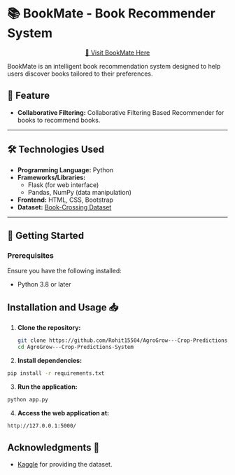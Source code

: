 # 📚 BookMate - Book Recommender System

<p align="center">
  <a href="https://bookmate-book-recommender-system.onrender.com" target="_blank">🔗 Visit BookMate Here</a>
</p>

BookMate is an intelligent book recommendation system designed to help users discover books tailored to their preferences.
## 🚀 Feature

- **Collaborative Filtering:** Collaborative Filtering Based Recommender for books to recommend books.

---

## 🛠️ Technologies Used

- **Programming Language:** Python
- **Frameworks/Libraries:**
  - Flask (for web interface)
  - Pandas, NumPy (data manipulation)
- **Frontend:** HTML, CSS, Bootstrap
- **Dataset:** [Book-Crossing Dataset](https://www.kaggle.com/datasets/arashnic/book-recommendation-dataset)

---

## 🚀 Getting Started

### Prerequisites

Ensure you have the following installed:

- Python 3.8 or later


## Installation and Usage 📥

1. **Clone the repository:**
   ```bash
   git clone https://github.com/Rohit15504/AgroGrow---Crop-Predictions-System.git
   cd AgroGrow---Crop-Predictions-System
   ```
2. **Install dependencies:**

```bash
pip install -r requirements.txt
 ```
3. **Run the application:**

```bash
python app.py
 ```

4. **Access the web application at:**

```bash
http://127.0.0.1:5000/
 ```
  ## Acknowledgments 🙏

- [Kaggle](https://www.kaggle.com/) for providing the dataset.

